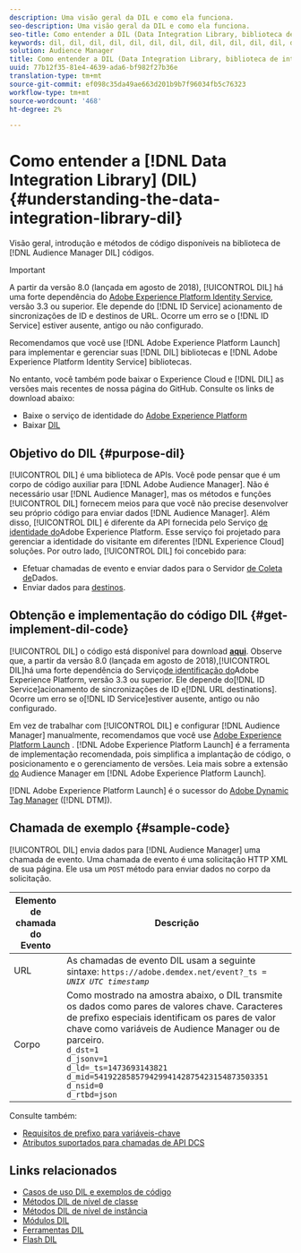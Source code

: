 ```yaml
---
description: Uma visão geral da DIL e como ela funciona.
seo-description: Uma visão geral da DIL e como ela funciona.
seo-title: Como entender a DIL (Data Integration Library, biblioteca de integração de dados)
keywords: dil, dil, dil, dil, dil, dil, dil, dil, dil, dil, dil, dil, dil, dil, dil, dil, dil, dil, dil, dil, dil, dil, dil, dil, dil, dil, dil, dil, dil, dil, dil, dil, dil, dil,
solution: Audience Manager
title: Como entender a DIL (Data Integration Library, biblioteca de integração de dados)
uuid: 77b12f35-81e4-4639-ada6-bf982f27b36e
translation-type: tm+mt
source-git-commit: ef098c35da49ae663d201b9b7f96034fb5c76323
workflow-type: tm+mt
source-wordcount: '468'
ht-degree: 2%

---
```



# Como entender a [!DNL Data Integration Library] (DIL){#understanding-the-data-integration-library-dil}

Visão geral, introdução e métodos de código disponíveis na biblioteca de [!DNL Audience Manager DIL] códigos.

>[!IMPORTANT]
>
>A partir da versão 8.0 (lançada em agosto de 2018), [!UICONTROL DIL] há uma forte dependência do [Adobe Experience Platform Identity Service](https://docs.adobe.com/content/help/en/id-service/using/home.html), versão 3.3 ou superior. Ele depende do [!DNL ID Service] acionamento de sincronizações de ID e destinos de URL. Ocorre um erro se o [!DNL ID Service] estiver ausente, antigo ou não configurado.
>
>Recomendamos que você use [!DNL Adobe Experience Platform Launch] para implementar e gerenciar suas [!DNL DIL] bibliotecas e [!DNL Adobe Experience Platform Identity Service] bibliotecas.

No entanto, você também pode baixar o Experience Cloud e [!DNL DIL] as versões mais recentes de nossa página do GitHub. Consulte os links de download abaixo:

* Baixe o serviço de identidade do [Adobe Experience Platform](https://github.com/Adobe-Marketing-Cloud/id-service/releases)
* Baixar [DIL](https://github.com/Adobe-Marketing-Cloud/dil/releases)

## Objetivo do DIL {#purpose-dil}

[!UICONTROL DIL] é uma biblioteca de APIs. Você pode pensar que é um corpo de código auxiliar para [!DNL Adobe Audience Manager]. Não é necessário usar [!DNL Audience Manager], mas os métodos e funções [!UICONTROL DIL] fornecem meios para que você não precise desenvolver seu próprio código para enviar dados [!DNL Audience Manager]. Além disso, [!UICONTROL DIL] é diferente da API fornecida pelo Serviço [de identidade do](https://docs.adobe.com/content/help/en/id-service/using/home.html)Adobe Experience Platform. Esse serviço foi projetado para gerenciar a identidade do visitante em diferentes [!DNL Experience Cloud] soluções. Por outro lado, [!UICONTROL DIL] foi concebido para:

* Efetuar chamadas de evento e enviar dados para o Servidor [de Coleta de](../reference/system-components/components-data-collection.md)Dados.
* Enviar dados para [destinos](../features/destinations/destinations.md).

## Obtenção e implementação do código DIL {#get-implement-dil-code}

[!UICONTROL DIL] o código está disponível para download **[aqui](https://github.com/Adobe-Marketing-Cloud/dil/releases)**. Observe que, a partir da versão 8.0 (lançada em agosto de 2018),[!UICONTROL DIL]há uma forte dependência do Serviço[de identificação do](https://docs.adobe.com/content/help/en/id-service/using/home.html)Adobe Experience Platform, versão 3.3 ou superior. Ele depende do[!DNL ID Service]acionamento de sincronizações de ID e[!DNL URL destinations]. Ocorre um erro se o[!DNL ID Service]estiver ausente, antigo ou não configurado.

Em vez de trabalhar com [!UICONTROL DIL] e configurar [!DNL Audience Manager] manualmente, recomendamos que você use [Adobe Experience Platform Launch](https://docs.adobelaunch.com/) . [!DNL Adobe Experience Platform Launch] é a ferramenta de implementação recomendada, pois simplifica a implantação de código, o posicionamento e o gerenciamento de versões. Leia mais sobre a extensão [do](https://docs.adobelaunch.com/extension-reference/web/adobe-audience-manager-extension) Audience Manager em [!DNL Adobe Experience Platform Launch].

[!DNL Adobe Experience Platform Launch] é o sucessor do [Adobe Dynamic Tag Manager](https://docs.adobe.com/content/help/en/dtm/using/c-overview.html) ([!DNL DTM]).

## Chamada de exemplo {#sample-code}

[!UICONTROL DIL] envia dados para [!DNL Audience Manager] uma chamada de evento. Uma chamada de evento é uma solicitação HTTP XML de sua página. Ele usa um `POST` método para enviar dados no corpo da solicitação.

| Elemento de chamada do Evento | Descrição |
|--- |--- |
| URL | As chamadas de evento DIL usam a seguinte sintaxe: `https://adobe.demdex.net/event?_ts =` *`UNIX UTC timestamp`* |
| Corpo | Como mostrado na amostra abaixo, o DIL transmite os dados como pares de valores chave. Caracteres de prefixo especiais identificam os pares de valor chave como variáveis de Audience Manager ou de parceiro.<br>`d_dst=1`<br>`d_jsonv=1`<br>`d_ld=_ts=1473693143821`<br>`d_mid=54192285857942994142875423154873503351`<br>`d_nsid=0`<br>`d_rtbd=json`<br> |

Consulte também:
* [Requisitos de prefixo para variáveis-chave](../features/traits/trait-variable-prefixes.md)
* [Atributos suportados para chamadas de API DCS](../api/dcs-intro/dcs-api-reference/dcs-keys.md)

## Links relacionados

* [Casos de uso DIL e exemplos de código](/help/using/dil/dil-use-cases.md)
* [Métodos DIL de nível de classe](/help/using/dil/dil-class-overview/dil-start.md)
* [Métodos DIL de nível de instância](/help/using/dil/dil-instance-methods.md)
* [Módulos DIL](/help/using/dil/dil-modules.md)
* [Ferramentas DIL](/help/using/dil/dil-tools.md)
* [Flash DIL](/help/using/dil/dil-flash.md)